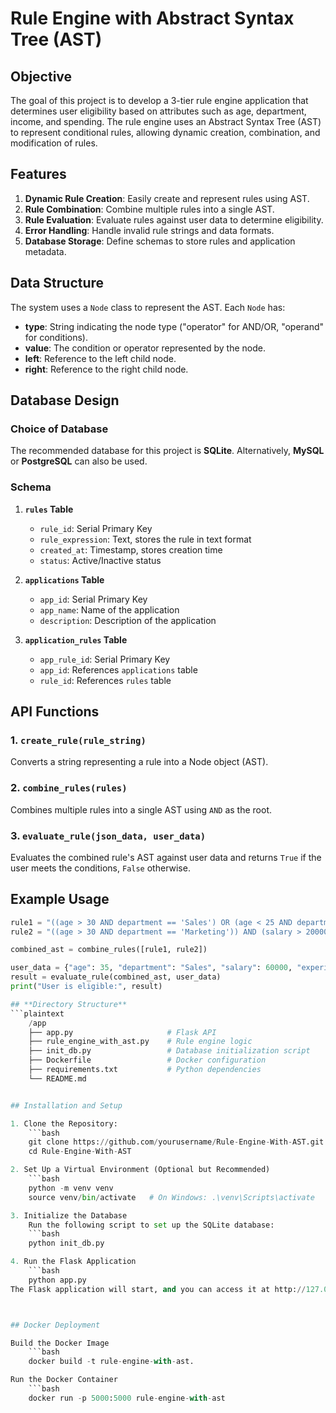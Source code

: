 # Rule Engine with Abstract Syntax Tree (AST)

## **Objective**
The goal of this project is to develop a 3-tier rule engine application that determines user eligibility based on attributes such as age, department, income, and spending. The rule engine uses an Abstract Syntax Tree (AST) to represent conditional rules, allowing dynamic creation, combination, and modification of rules.

## **Features**
1. **Dynamic Rule Creation**: Easily create and represent rules using AST.
2. **Rule Combination**: Combine multiple rules into a single AST.
3. **Rule Evaluation**: Evaluate rules against user data to determine eligibility.
4. **Error Handling**: Handle invalid rule strings and data formats.
5. **Database Storage**: Define schemas to store rules and application metadata.

## **Data Structure**
The system uses a `Node` class to represent the AST. Each `Node` has:
- **type**: String indicating the node type ("operator" for AND/OR, "operand" for conditions).
- **value**: The condition or operator represented by the node.
- **left**: Reference to the left child node.
- **right**: Reference to the right child node.

## **Database Design**
### **Choice of Database**
The recommended database for this project is **SQLite**.  Alternatively, **MySQL** or **PostgreSQL** can also be used.

### **Schema**
1. **`rules` Table**
   - `rule_id`: Serial Primary Key
   - `rule_expression`: Text, stores the rule in text format
   - `created_at`: Timestamp, stores creation time
   - `status`: Active/Inactive status

2. **`applications` Table**
   - `app_id`: Serial Primary Key
   - `app_name`: Name of the application
   - `description`: Description of the application

3. **`application_rules` Table**
   - `app_rule_id`: Serial Primary Key
   - `app_id`: References `applications` table
   - `rule_id`: References `rules` table

## **API Functions**
### **1. `create_rule(rule_string)`**
Converts a string representing a rule into a Node object (AST).

### **2. `combine_rules(rules)`**
Combines multiple rules into a single AST using `AND` as the root.

### **3. `evaluate_rule(json_data, user_data)`**
Evaluates the combined rule's AST against user data and returns `True` if the user meets the conditions, `False` otherwise.

## **Example Usage**
```python
rule1 = "((age > 30 AND department == 'Sales') OR (age < 25 AND department == 'Marketing')) AND (salary > 50000 OR experience > 5)"
rule2 = "((age > 30 AND department == 'Marketing')) AND (salary > 20000 OR experience > 5)"

combined_ast = combine_rules([rule1, rule2])

user_data = {"age": 35, "department": "Sales", "salary": 60000, "experience": 3}
result = evaluate_rule(combined_ast, user_data)
print("User is eligible:", result)

## **Directory Structure**
```plaintext
    /app
    ├── app.py                     # Flask API
    ├── rule_engine_with_ast.py    # Rule engine logic
    ├── init_db.py                 # Database initialization script
    ├── Dockerfile                 # Docker configuration
    ├── requirements.txt           # Python dependencies
    └── README.md     


## Installation and Setup

1. Clone the Repository:
    ```bash
    git clone https://github.com/yourusername/Rule-Engine-With-AST.git
    cd Rule-Engine-With-AST

2. Set Up a Virtual Environment (Optional but Recommended)
    ```bash
    python -m venv venv
    source venv/bin/activate   # On Windows: .\venv\Scripts\activate

3. Initialize the Database
    Run the following script to set up the SQLite database:
    ```bash
    python init_db.py

4. Run the Flask Application
    ```bash
    python app.py
The Flask application will start, and you can access it at http://127.0.0.1:5000.



## Docker Deployment

Build the Docker Image
    ```bash
    docker build -t rule-engine-with-ast.

Run the Docker Container
    ```bash
    docker run -p 5000:5000 rule-engine-with-ast

